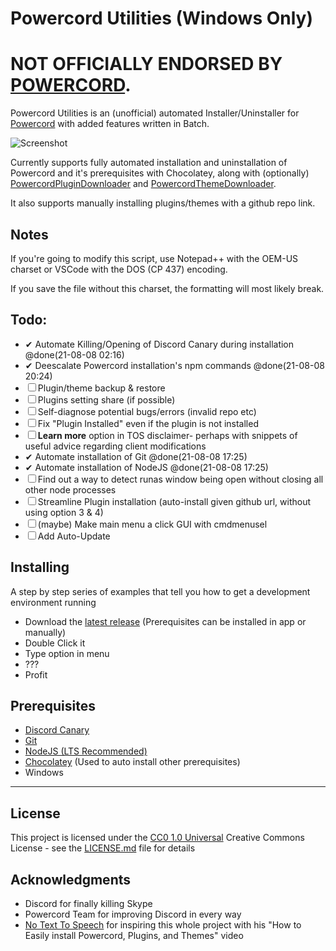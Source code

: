 # Powercord Utilities (Windows Only)

# NOT OFFICIALLY ENDORSED BY [POWERCORD](https://powercord.dev/).

Powercord Utilities is an (unofficial) automated Installer/Uninstaller for [Powercord](https://powercord.dev/) with added features written in Batch.

![Screenshot](https://i.imgur.com/HHgDXnG.png)

Currently supports fully automated installation and uninstallation of Powercord and it's prerequisites with Chocolatey, along with (optionally) [PowercordPluginDownloader](https://github.com/LandenStephenss/PowercordPluginDownloader) and [PowercordThemeDownloader](https://github.com/ploogins/PowercordThemeDownloader).

It also supports manually installing plugins/themes with a github repo link.

## Notes
If you're going to modify this script, use Notepad++ with the OEM-US charset or VSCode with the DOS (CP 437) encoding. 

If you save the file without this charset, the formatting will most likely break.

## Todo:
  - ✔ Automate Killing/Opening of Discord Canary during installation @done(21-08-08 02:16)
  - ✔ Deescalate Powercord installation's npm commands @done(21-08-08 20:24)
  - ☐ Plugin/theme backup & restore
  - ☐ Plugins setting share (if possible)
  - ☐ Self-diagnose potential bugs/errors (invalid repo etc)
  - ☐ Fix "Plugin Installed" even if the plugin is not installed
  - ☐ __Learn more__ option in TOS disclaimer- perhaps with snippets of useful advice regarding client modifications
  - ✔ Automate installation of Git @done(21-08-08 17:25)
  - ✔ Automate installation of NodeJS @done(21-08-08 17:25)
  - ☐ Find out a way to detect runas window being open without closing all other node processes
  - ☐ Streamline Plugin installation (auto-install given github url, without using option 3 & 4)
  - ☐ (maybe) Make main menu a click GUI with cmdmenusel
  - ☐ Add Auto-Update
## Installing

A step by step series of examples that tell you how to get a development
environment running

- Download the [latest release](https://github.com/Ryah/Powercord-Utilities/releases/latest) (Prerequisites can be installed in app or manually)
- Double Click it
- Type option in menu
- ???
- Profit

## Prerequisites

- [Discord Canary](https://discord.com/api/download/canary?platform=win)
- [Git](https://git-scm.com/downloads)
- [NodeJS (LTS Recommended)](https://nodejs.org)
- [Chocolatey](https://community.chocolatey.org/) (Used to auto install other prerequisites)
- Windows

---

## License

This project is licensed under the [CC0 1.0 Universal](LICENSE.md)
Creative Commons License - see the [LICENSE.md](LICENSE.md) file for
details

## Acknowledgments

  - Discord for finally killing Skype
  - Powercord Team for improving Discord in every way
  - [No Text To Speech](https://www.youtube.com/c/NoTextToSpeech/) for inspiring this whole project with his "How to Easily install Powercord, Plugins, and Themes" video
